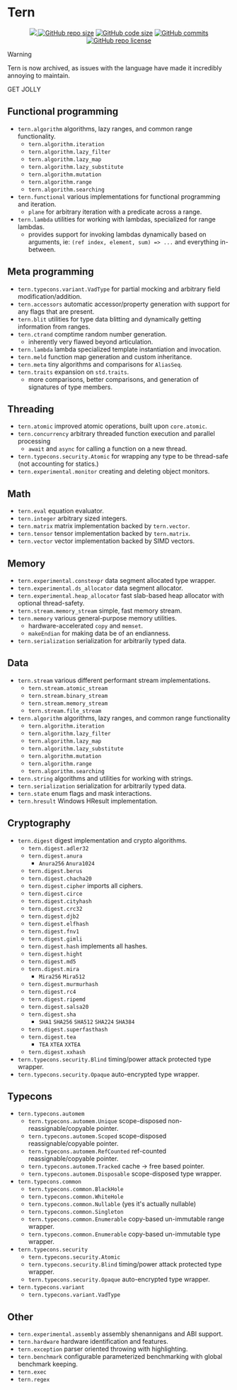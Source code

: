 # Tern
<p align="center">
  <a href="https://code.dlang.org/packages/tern"> <img src="https://img.shields.io/dub/v/tern"/> </a>
  <a href="https://github.com/cetio/tern"><img src="https://img.shields.io/github/repo-size/cetio/tern.svg" alt="GitHub repo size"/></a>
  <a href="https://github.com/cetio/tern"><img src="https://img.shields.io/github/languages/code-size/cetio/tern.svg" alt="GitHub code size"/></a>
  <a href="https://github.com/cetio/tern"><img src="https://img.shields.io/github/commit-activity/t/cetio/tern" alt="GitHub commits"/></a>
  <a href="https://raw.githubusercontent.com/cetio/tern/main/LICENSE.txt"><img src="https://img.shields.io/github/license/cetio/tern.svg" alt="GitHub repo license"/></a>
</p>

> [!WARNING]
> Tern is now archived, as issues with the language have made it incredibly annoying to maintain.

GET JOLLY

## Functional programming

- `tern.algorithm` algorithms, lazy ranges, and common range functionality.
  - `tern.algorithm.iteration`
  - `tern.algorithm.lazy_filter`
  - `tern.algorithm.lazy_map`
  - `tern.algorithm.lazy_substitute`
  - `tern.algorithm.mutation`
  - `tern.algorithm.range`
  - `tern.algorithm.searching`
- `tern.functional` various implementations for functional programming and iteration.
  - `plane` for arbitrary iteration with a predicate across a range.
- `tern.lambda` utilities for working with lambdas, specialized for range lambdas.
  - provides support for invoking lambdas dynamically based on arguments, ie: `(ref index, element, sum) => ...` and everything in-between.

## Meta programming

- `tern.typecons.variant.VadType` for partial mocking and arbitrary field modification/addition.
- `tern.accessors` automatic accessor/property generation with support for any flags that are present.
- `tern.blit` utilities for type data blitting and dynamically getting information from ranges.
- `tern.ctrand` comptime random number generation.
  - inherently very flawed beyond articulation.
- `tern.lambda` lambda specialized template instantiation and invocation.
- `tern.meld` function map generation and custom inheritance.
- `tern.meta` tiny algorithms and comparisons for `AliasSeq`.
- `tern.traits` expansion on `std.traits`.
  - more comparisons, better comparisons, and generation of signatures of type members.

## Threading

- `tern.atomic` improved atomic operations, built upon `core.atomic`.
- `tern.concurrency` arbitrary threaded function execution and parallel processing
  - `await` and `async` for calling a function on a new thread.
- `tern.typecons.security.Atomic` for wrapping any type to be thread-safe (not accounting for statics.)
- `tern.experimental.monitor` creating and deleting object monitors.

## Math

- `tern.eval` equation evaluator.
- `tern.integer` arbitrary sized integers.
- `tern.matrix` matrix implementation backed by `tern.vector`.
- `tern.tensor` tensor implementation backed by `tern.matrix`.
- `tern.vector` vector implementation backed by SIMD vectors.

## Memory

- `tern.experimental.constexpr` data segment allocated type wrapper.
- `tern.experimental.ds_allocator` data segment allocator.
- `tern.experimental.heap_allocator` fast slab-based heap allocator with optional thread-safety.
- `tern.stream.memory_stream` simple, fast memory stream.
- `tern.memory` various general-purpose memory utilities.
  - hardware-accelerated `copy` and `memset`.
  - `makeEndian` for making data be of an endianness.
- `tern.serialization` serialization for arbitrarily typed data.

## Data

- `tern.stream` various different performant stream implementations.
  - `tern.stream.atomic_stream`
  - `tern.stream.binary_stream`
  - `tern.stream.memory_stream`
  - `tern.stream.file_stream`
- `tern.algorithm` algorithms, lazy ranges, and common range functionality
  - `tern.algorithm.iteration`
  - `tern.algorithm.lazy_filter`
  - `tern.algorithm.lazy_map`
  - `tern.algorithm.lazy_substitute`
  - `tern.algorithm.mutation`
  - `tern.algorithm.range`
  - `tern.algorithm.searching`
- `tern.string` algorithms and utilities for working with strings.
- `tern.serialization` serialization for arbitrarily typed data.
- `tern.state` enum flags and mask interactions.
- `tern.hresult` Windows HResult implementation.

## Cryptography

- `tern.digest` digest implementation and crypto algorithms.
  - `tern.digest.adler32`
  - `tern.digest.anura`
    - `Anura256` `Anura1024`
  - `tern.digest.berus`
  - `tern.digest.chacha20`
  - `tern.digest.cipher` imports all ciphers.
  - `tern.digest.circe`
  - `tern.digest.cityhash`
  - `tern.digest.crc32`
  - `tern.digest.djb2`
  - `tern.digest.elfhash`
  - `tern.digest.fnv1`
  - `tern.digest.gimli`
  - `tern.digest.hash` implements all hashes.
  - `tern.digest.hight`
  - `tern.digest.md5`
  - `tern.digest.mira`
    - `Mira256` `Mira512`
  - `tern.digest.murmurhash`
  - `tern.digest.rc4`
  - `tern.digest.ripemd`
  - `tern.digest.salsa20`
  - `tern.digest.sha`
    - `SHA1` `SHA256` `SHA512` `SHA224` `SHA384`
  - `tern.digest.superfasthash`
  - `tern.digest.tea`
    - `TEA` `XTEA` `XXTEA`
  - `tern.digest.xxhash`
- `tern.typecons.security.Blind` timing/power attack protected type wrapper.
- `tern.typecons.security.Opaque` auto-encrypted type wrapper.

## Typecons

- `tern.typecons.automem`
  - `tern.typecons.automem.Unique` scope-disposed non-reassignable/copyable pointer.
  - `tern.typecons.automem.Scoped` scope-disposed reassignable/copyable pointer.
  - `tern.typecons.automem.RefCounted` ref-counted reassignable/copyable pointer.
  - `tern.typecons.automem.Tracked` cache -> free based pointer.
  - `tern.typecons.automem.Disposable` scope-disposed type wrapper.
- `tern.typecons.common`
  - `tern.typecons.common.BlackHole`
  - `tern.typecons.common.WhiteHole`
  - `tern.typecons.common.Nullable` (yes it's actually nullable)
  - `tern.typecons.common.Singleton`
  - `tern.typecons.common.Enumerable` copy-based un-immutable range wrapper.
  - `tern.typecons.common.Enumerable` copy-based un-immutable type wrapper.
- `tern.typecons.security`
  - `tern.typecons.security.Atomic`
  - `tern.typecons.security.Blind` timing/power attack protected type wrapper.
  - `tern.typecons.security.Opaque` auto-encrypted type wrapper.
- `tern.typecons.variant`
  - `tern.typecons.variant.VadType`

## Other

- `tern.experimental.assembly` assembly shenannigans and ABI support.
- `tern.hardware` hardware identification and features.
- `tern.exception` parser oriented throwing with highlighting.
- `tern.benchmark` configurable parameterized benchmarking with global benchmark keeping.
- `tern.exec`
- `tern.regex`

